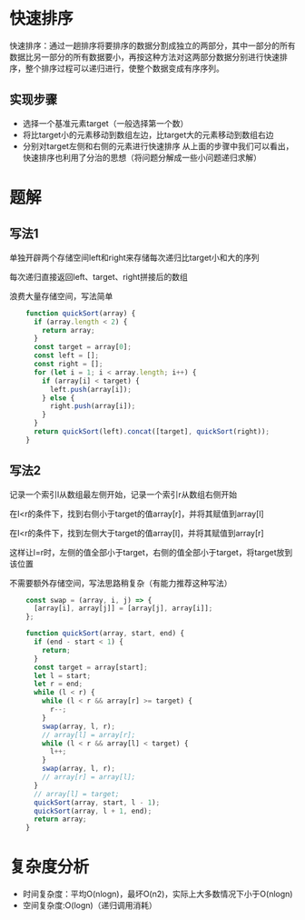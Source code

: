 # 快速排序

快速排序：通过一趟排序将要排序的数据分割成独立的两部分，其中一部分的所有数据比另一部分的所有数据要小，再按这种方法对这两部分数据分别进行快速排序，整个排序过程可以递归进行，使整个数据变成有序序列。

## 实现步骤

- 选择一个基准元素target（一般选择第一个数）
- 将比target小的元素移动到数组左边，比target大的元素移动到数组右边
- 分别对target左侧和右侧的元素进行快速排序
从上面的步骤中我们可以看出，快速排序也利用了分治的思想（将问题分解成一些小问题递归求解）

# 题解

## 写法1

单独开辟两个存储空间left和right来存储每次递归比target小和大的序列

每次递归直接返回left、target、right拼接后的数组

浪费大量存储空间，写法简单

```js
    function quickSort(array) {
      if (array.length < 2) {
        return array;
      }
      const target = array[0];
      const left = [];
      const right = [];
      for (let i = 1; i < array.length; i++) {
        if (array[i] < target) {
          left.push(array[i]);
        } else {
          right.push(array[i]);
        }
      }
      return quickSort(left).concat([target], quickSort(right));
    }

```

## 写法2

记录一个索引l从数组最左侧开始，记录一个索引r从数组右侧开始

在l<r的条件下，找到右侧小于target的值array[r]，并将其赋值到array[l]

在l<r的条件下，找到左侧大于target的值array[l]，并将其赋值到array[r]

这样让l=r时，左侧的值全部小于target，右侧的值全部小于target，将target放到该位置

不需要额外存储空间，写法思路稍复杂（有能力推荐这种写法）

```js
    const swap = (array, i, j) => {
      [array[i], array[j]] = [array[j], array[i]];
    };

    function quickSort(array, start, end) {
      if (end - start < 1) {
        return;
      }
      const target = array[start];
      let l = start;
      let r = end;
      while (l < r) {
        while (l < r && array[r] >= target) {
          r--;
        }
        swap(array, l, r);
        // array[l] = array[r];
        while (l < r && array[l] < target) {
          l++;
        }
        swap(array, l, r);
        // array[r] = array[l];
      }
      // array[l] = target;
      quickSort(array, start, l - 1);
      quickSort(array, l + 1, end);
      return array;
    }

```

# 复杂度分析

- 时间复杂度：平均O(nlogn)，最坏O(n2)，实际上大多数情况下小于O(nlogn)
- 空间复杂度:O(logn)（递归调用消耗）